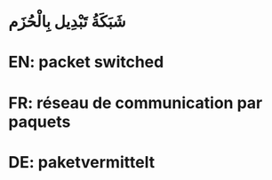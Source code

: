 # شَبَكَةُ تَبْدِيل بِالْحُزَم

# EN: packet switched

# FR: réseau de communication par paquets

# DE: paketvermittelt
